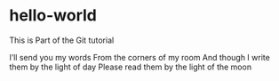 # hello-world
This is Part of the Git tutorial

I’ll send you my words
From the corners of my room
And though I write them by the light of day
Please read them by the light of the moon
